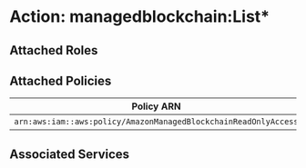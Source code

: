 # Action: managedblockchain:List*

## Attached Roles

## Attached Policies

| Policy ARN | Policy Name |
|------------|-------------|
| `arn:aws:iam::aws:policy/AmazonManagedBlockchainReadOnlyAccess` | [AmazonManagedBlockchainReadOnlyAccess](../policies.md#amazonmanagedblockchainreadonlyaccess) |

## Associated Services

